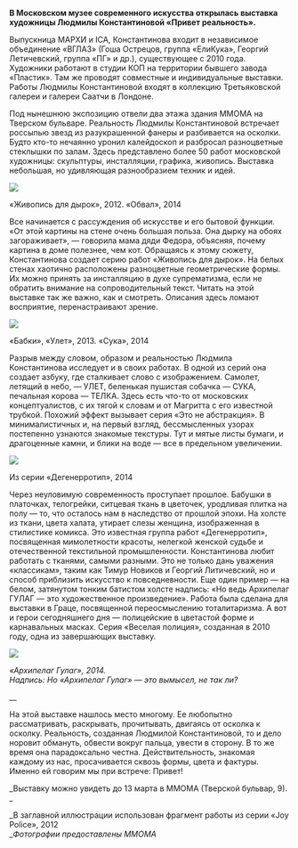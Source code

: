**В Московском музее современного искусства открылась выставка художницы Людмилы Константиновой «Привет реальность».**

Выпускница МАРХИ и ICA, Константинова входит в независимое объединение «ВГЛАЗ» (Гоша Острецов, группа «ЕлиКука», Георгий Летичевский, группа «ПГ» и др.), существующее с 2010 года. Художники работают в студии КОП на территории бывшего завода «Пластик». Там же проводят совместные и индивидуальные выставки. Работы Людмилы Константиновой входят в коллекцию Третьяковской галереи и галереи Саатчи в Лондоне.

Под нынешнюю экспозицию отвели два этажа здания ММОМА на Тверском бульваре. Реальность Людмилы Константиновой встречает россыпью звезд из разукрашенной фанеры и разбивается на осколки. Будто кто-то нечаянно уронил калейдоскоп и разбросал разноцветные стеклышки по залам. Здесь представлено более 50 работ московской художницы: скульптуры, инсталляции, графика, живопись. Выставка небольшая, но удивляющая разнообразием техник и идей.

![](https://assets.discours.io/unsafe/900x/production/image/a6b5b7d0-a54a-11e8-bfc7-9b5979ddfe3f.jpeg)

«Живопись для дырок», 2012. «Обвал», 2014

Все начинается с рассуждения об искусстве и его бытовой функции. «От этой картины на стене очень большая польза. Она дырку на обоях загораживает», — говорила мама дяди Федора, объясняя, почему картина в доме полезнее, чем кот. Обращаясь к этому сюжету, Константинова создает серию работ «Живопись для дырок». На белых стенах хаотично расположены разноцветные геометрические формы. Их можно принять за инсталляцию в духе супрематизма, если не обратить внимание на сопроводительный текст. Читать на этой выставке так же важно, как и смотреть. Описания здесь ломают восприятие, перенастраивают зрение. 

![](https://assets.discours.io/unsafe/900x/production/image/a732b000-a54a-11e8-bfc7-9b5979ddfe3f.jpeg)

«Бабки», «Улет», 2013. «Сука», 2014

Разрыв между словом, образом и реальностью Людмила Константинова исследует и в своих работах. В одной из серий она создает азбуку, где сталкивает слово с изображением. Самолет, летящий в небо, — УЛЕТ, беленькая пушистая собачка — СУКА, печальная корова — ТЕЛКА. Здесь есть что-то от московских концептуалистов, с их тягой к словам и от Магритта с его известной трубкой. Похожий эффект вызывает серия «Это не абстракция». В минималистичных и, на первый взгляд, бессмысленных узорах постепенно узнаются знакомые текстуры. Тут и мятые листы бумаги, и драгоценные камни, и блики на воде — все в предельном увеличении.

![](https://assets.discours.io/unsafe/900x/production/image/a789f7c0-a54a-11e8-bfc7-9b5979ddfe3f.jpeg)

Из серии «Дегенерротип», 2014

Через неуловимую современность проступает прошлое. Бабушки в платочках, телогрейки, ситцевая ткань в цветочек, уродливая плитка на полу — то, что осталось нам в наследство от прошлой эпохи. На холсте из ткани, цвета халата, утирает слезы женщина, изображенная в стилистике комикса. Это известная группа работ «Дегенерротип», посвященная мимолетности красоты, нелегкой женской судьбе и отечественной текстильной промышленности. Константинова любит работать с тканями, самыми разными. Это не только дань уважения «классикам», таким как Тимур Новиков и Георгий Литичевский, но и способ приблизить искусство к повседневности. Еще один пример — на белом, затянутом тонким батистом холсте надпись: «Но ведь Архипелаг ГУЛАГ — это художественное произведение». Работа была сделана для выставки в Граце, посвященной переосмыслению тоталитаризма. А вот и герои сегодняшнего дня — полицейские в цветастой форме и карнавальных масках. Серия «Веселая полиция», созданная в 2010 году, одна из завершающих выставку.

![](https://assets.discours.io/unsafe/900x/production/image/a80ce360-a54a-11e8-bfc7-9b5979ddfe3f.jpeg)

_«Архипелаг Гулаг», 2014.  
_Надпись: Но «Архипелаг Гулаг» — это вымысел, не так ли?__

__

На этой выставке нашлось место многому. Ее любопытно рассматривать, раскрывать, прочитывать, двигаясь от осколка к осколку. Реальность, созданная Людмилой Константиновой, то и дело норовит обмануть, обвести вокруг пальца, увести в сторону. В то же время она парадоксально честна. Действительность, знакомая каждому из нас, просачивается сквозь формы, цвета и фактуры. Именно ей говорим мы при встрече: Привет!

_Выставку можно увидеть до 13 марта в ММОМА (Тверской бульвар, 9). _

_В заглавной иллюстрации использован фрагмент работы из серии «Joy Police», 2012  
__Фотографии предоставлены ММОМА_
